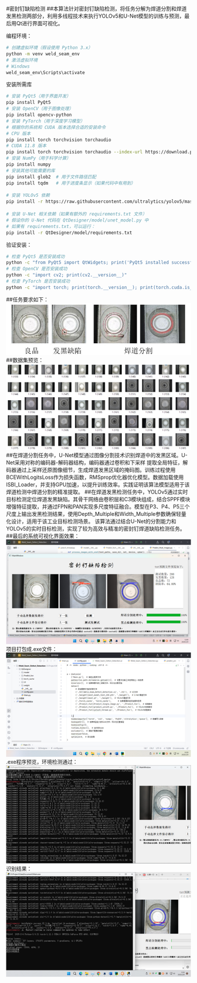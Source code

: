 #密封钉缺陷检测
##本算法针对密封钉缺陷检测，将任务分解为焊道分割和焊道发黑检测两部分，利用多线程技术来执行YOLOv5和U-Net模型的训练与预测，最后用Qt进行界面可视化。

编程环境：
```bash
# 创建虚拟环境（假设使用 Python 3.x）
python -m venv weld_seam_env
# 激活虚拟环境
# Windows
weld_seam_env\Scripts\activate
```
安装所需库
```bash
# 安装 PyQt5（用于界面开发）
pip install PyQt5
# 安装 OpenCV（用于图像处理）
pip install opencv-python
# 安装 PyTorch（用于深度学习模型）
# 根据你的系统和 CUDA 版本选择合适的安装命令
# CPU 版本
pip install torch torchvision torchaudio
# CUDA 11.8 版本
pip install torch torchvision torchaudio --index-url https://download.pytorch.org/whl/cu118
# 安装 NumPy（用于科学计算）
pip install numpy
# 安装其他可能需要的库
pip install glob2  # 用于文件路径匹配
pip install tqdm   # 用于进度条显示（如果代码中有用到）

# 安装 YOLOv5 依赖
pip install -r https://raw.githubusercontent.com/ultralytics/yolov5/master/requirements.txt

# 安装 U-Net 相关依赖（如果有额外的 requirements.txt 文件）
# 假设你的 U-Net 代码在 QtDesigner/model/unet_model.py 中
# 如果有 requirements.txt，可以运行：
pip install -r QtDesigner/model/requirements.txt
```
验证安装：
```bash
# 检查 PyQt5 是否安装成功
python -c "from PyQt5 import QtWidgets; print('PyQt5 installed successfully')"
# 检查 OpenCV 是否安装成功
python -c "import cv2; print(cv2.__version__)"
# 检查 PyTorch 是否安装成功
python -c "import torch; print(torch.__version__); print(torch.cuda.is_available())"
```

##任务要求如下：
![image](https://github.com/xuchuanleikeshi/xuchuanleikshi.github.io/blob/main/%E6%A3%80%E6%B5%8B%E8%A6%81%E6%B1%82.JPG)<br>
##数据集预览：
![image](https://github.com/xuchuanleikeshi/xuchuanleikshi.github.io/blob/main/%E5%B1%8F%E5%B9%95%E6%88%AA%E5%9B%BE%202025-02-08%20102716.png)
##在焊道分割任务中，U-Net模型通过图像分割技术识别焊道中的发黑区域。U-Net采用对称的编码器-解码器结构，编码器通过卷积和下采样 提取全局特征，解码器通过上采样还原图像细节，生成焊道发黑区域的掩码图。训练过程使用BCEWithLogitsLoss作为损失函数，RMSprop优化器优化模型。数据加载使用ISBI_Loader，并支持GPU加速，以提升训练效率。实践证明该算法模型适用于该焊道检测中焊道分割的精准提取。
##在焊道发黑检测任务中，YOLOv5通过实时目标检测定位焊道发黑缺陷。其骨干网络由卷积层和C3模块组成，结合SPPF模块增强特征提取，并通过FPN和PAN实现多尺度特征融合。模型在P3、P4、P5三个尺度上输出发黑检测结果，使用Depth_Multiple和Width_Multiple参数确保轻量化设计，适用于该工业目标检测场景。
该算法通过结合U-Net的分割能力和YOLOv5的实时目标检测，实现了较为高效与精准的密封钉焊道缺陷检测任务。
##最后的系统可视化界面效果：
![image](https://github.com/xuchuanleikeshi/xuchuanleikshi.github.io/blob/main/%E5%B1%8F%E5%B9%95%E6%88%AA%E5%9B%BE%202025-02-06%20120059.png)
项目打包成.exe文件：
![image](https://github.com/xuchuanleikeshi/xuchuanleikshi.github.io/blob/main/%E5%B1%8F%E5%B9%95%E6%88%AA%E5%9B%BE%202025-02-08%20105921.png)
.exe程序预览，环境检测通过：<br>
![image](https://github.com/xuchuanleikeshi/xuchuanleikshi.github.io/blob/main/%E5%B1%8F%E5%B9%95%E6%88%AA%E5%9B%BE%202025-02-08%20111924.png)
识别结果：<br>
![image](https://github.com/xuchuanleikeshi/xuchuanleikshi.github.io/blob/main/%E5%B1%8F%E5%B9%95%E6%88%AA%E5%9B%BE%202025-02-08%20112000.png)
